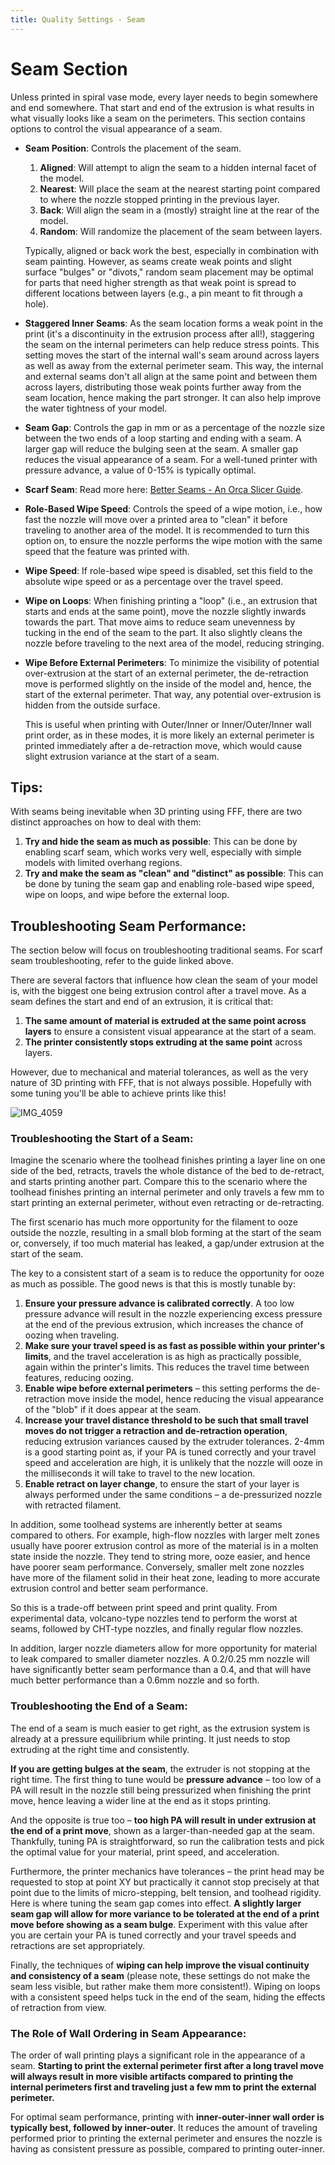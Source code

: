 ```yaml
---
title: Quality Settings - Seam
---
```


# Seam Section

Unless printed in spiral vase mode, every layer needs to begin somewhere and end somewhere. That start and end of the extrusion is what results in what visually looks like a seam on the perimeters. This section contains options to control the visual appearance of a seam.

- **Seam Position**: Controls the placement of the seam.
  1. **Aligned**: Will attempt to align the seam to a hidden internal facet of the model.
  2. **Nearest**: Will place the seam at the nearest starting point compared to where the nozzle stopped printing in the previous layer.
  3. **Back**: Will align the seam in a (mostly) straight line at the rear of the model.
  4. **Random**: Will randomize the placement of the seam between layers.

  Typically, aligned or back work the best, especially in combination with seam painting. However, as seams create weak points and slight surface "bulges" or "divots," random seam placement may be optimal for parts that need higher strength as that weak point is spread to different locations between layers (e.g., a pin meant to fit through a hole).

- **Staggered Inner Seams**: As the seam location forms a weak point in the print (it's a discontinuity in the extrusion process after all!), staggering the seam on the internal perimeters can help reduce stress points. This setting moves the start of the internal wall's seam around across layers as well as away from the external perimeter seam. This way, the internal and external seams don't all align at the same point and between them across layers, distributing those weak points further away from the seam location, hence making the part stronger. It can also help improve the water tightness of your model.

- **Seam Gap**: Controls the gap in mm or as a percentage of the nozzle size between the two ends of a loop starting and ending with a seam. A larger gap will reduce the bulging seen at the seam. A smaller gap reduces the visual appearance of a seam. For a well-tuned printer with pressure advance, a value of 0-15% is typically optimal.

- **Scarf Seam**: Read more here: [Better Seams - An Orca Slicer Guide](https://www.printables.com/model/783313-better-seams-an-orca-slicer-guide-to-using-scarf-s).

- **Role-Based Wipe Speed**: Controls the speed of a wipe motion, i.e., how fast the nozzle will move over a printed area to "clean" it before traveling to another area of the model. It is recommended to turn this option on, to ensure the nozzle performs the wipe motion with the same speed that the feature was printed with.

- **Wipe Speed**: If role-based wipe speed is disabled, set this field to the absolute wipe speed or as a percentage over the travel speed.

- **Wipe on Loops**: When finishing printing a "loop" (i.e., an extrusion that starts and ends at the same point), move the nozzle slightly inwards towards the part. That move aims to reduce seam unevenness by tucking in the end of the seam to the part. It also slightly cleans the nozzle before traveling to the next area of the model, reducing stringing.

- **Wipe Before External Perimeters**: To minimize the visibility of potential over-extrusion at the start of an external perimeter, the de-retraction move is performed slightly on the inside of the model and, hence, the start of the external perimeter. That way, any potential over-extrusion is hidden from the outside surface.

  This is useful when printing with Outer/Inner or Inner/Outer/Inner wall print order, as in these modes, it is more likely an external perimeter is printed immediately after a de-retraction move, which would cause slight extrusion variance at the start of a seam.

## Tips:
With seams being inevitable when 3D printing using FFF, there are two distinct approaches on how to deal with them:

1. **Try and hide the seam as much as possible**: This can be done by enabling scarf seam, which works very well, especially with simple models with limited overhang regions.
2. **Try and make the seam as "clean" and "distinct" as possible**: This can be done by tuning the seam gap and enabling role-based wipe speed, wipe on loops, and wipe before the external loop.

## Troubleshooting Seam Performance:
The section below will focus on troubleshooting traditional seams. For scarf seam troubleshooting, refer to the guide linked above.

There are several factors that influence how clean the seam of your model is, with the biggest one being extrusion control after a travel move. As a seam defines the start and end of an extrusion, it is critical that:

1. **The same amount of material is extruded at the same point across layers** to ensure a consistent visual appearance at the start of a seam.
2. **The printer consistently stops extruding at the same point** across layers.

However, due to mechanical and material tolerances, as well as the very nature of 3D printing with FFF, that is not always possible. Hopefully with some tuning you'll be able to achieve prints like this!

![IMG_4059](https://github.com/user-attachments/assets/e60c3d24-9b21-4484-bcbe-614237a2fe09)


### Troubleshooting the Start of a Seam:
Imagine the scenario where the toolhead finishes printing a layer line on one side of the bed, retracts, travels the whole distance of the bed to de-retract, and starts printing another part. Compare this to the scenario where the toolhead finishes printing an internal perimeter and only travels a few mm to start printing an external perimeter, without even retracting or de-retracting.

The first scenario has much more opportunity for the filament to ooze outside the nozzle, resulting in a small blob forming at the start of the seam or, conversely, if too much material has leaked, a gap/under extrusion at the start of the seam.

The key to a consistent start of a seam is to reduce the opportunity for ooze as much as possible. The good news is that this is mostly tunable by:

1. **Ensure your pressure advance is calibrated correctly**. A too low pressure advance will result in the nozzle experiencing excess pressure at the end of the previous extrusion, which increases the chance of oozing when traveling.
2. **Make sure your travel speed is as fast as possible within your printer's limits**, and the travel acceleration is as high as practically possible, again within the printer's limits. This reduces the travel time between features, reducing oozing.
3. **Enable wipe before external perimeters** – this setting performs the de-retraction move inside the model, hence reducing the visual appearance of the "blob" if it does appear at the seam.
4. **Increase your travel distance threshold to be such that small travel moves do not trigger a retraction and de-retraction operation**, reducing extrusion variances caused by the extruder tolerances. 2-4mm is a good starting point as, if your PA is tuned correctly and your travel speed and acceleration are high, it is unlikely that the nozzle will ooze in the milliseconds it will take to travel to the new location.
5. **Enable retract on layer change**, to ensure the start of your layer is always performed under the same conditions – a de-pressurized nozzle with retracted filament.

In addition, some toolhead systems are inherently better at seams compared to others. For example, high-flow nozzles with larger melt zones usually have poorer extrusion control as more of the material is in a molten state inside the nozzle. They tend to string more, ooze easier, and hence have poorer seam performance. Conversely, smaller melt zone nozzles have more of the filament solid in their heat zone, leading to more accurate extrusion control and better seam performance.

So this is a trade-off between print speed and print quality. From experimental data, volcano-type nozzles tend to perform the worst at seams, followed by CHT-type nozzles, and finally regular flow nozzles.

In addition, larger nozzle diameters allow for more opportunity for material to leak compared to smaller diameter nozzles. A 0.2/0.25 mm nozzle will have significantly better seam performance than a 0.4, and that will have much better performance than a 0.6mm nozzle and so forth.

### Troubleshooting the End of a Seam:
The end of a seam is much easier to get right, as the extrusion system is already at a pressure equilibrium while printing. It just needs to stop extruding at the right time and consistently.

**If you are getting bulges at the seam**, the extruder is not stopping at the right time. The first thing to tune would be **pressure advance** – too low of a PA will result in the nozzle still being pressurized when finishing the print move, hence leaving a wider line at the end as it stops printing.

And the opposite is true too – **too high PA will result in under extrusion at the end of a print move**, shown as a larger-than-needed gap at the seam. Thankfully, tuning PA is straightforward, so run the calibration tests and pick the optimal value for your material, print speed, and acceleration.

Furthermore, the printer mechanics have tolerances – the print head may be requested to stop at point XY but practically it cannot stop precisely at that point due to the limits of micro-stepping, belt tension, and toolhead rigidity. Here is where tuning the seam gap comes into effect. **A slightly larger seam gap will allow for more variance to be tolerated at the end of a print move before showing as a seam bulge**. Experiment with this value after you are certain your PA is tuned correctly and your travel speeds and retractions are set appropriately.

Finally, the techniques of **wiping can help improve the visual continuity and consistency of a seam** (please note, these settings do not make the seam less visible, but rather make them more consistent!). Wiping on loops with a consistent speed helps tuck in the end of the seam, hiding the effects of retraction from view.

### The Role of Wall Ordering in Seam Appearance:
The order of wall printing plays a significant role in the appearance of a seam. **Starting to print the external perimeter first after a long travel move will always result in more visible artifacts compared to printing the internal perimeters first and traveling just a few mm to print the external perimeter.**

For optimal seam performance, printing with **inner-outer-inner wall order is typically best, followed by inner-outer**. It reduces the amount of traveling performed prior to printing the external perimeter and ensures the nozzle is having as consistent pressure as possible, compared to printing outer-inner.
